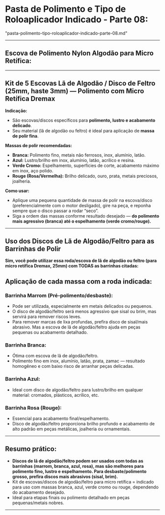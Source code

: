 # **Pasta de Polimento e Tipo de Roloaplicador Indicado - Parte 08:**
"pasta-polimento-tipo-roloaplicador-indicado-parte-08.md"


***

## Escova de Polimento Nylon Algodão para Micro Retífica:

***

## Kit de 5 Escovas Lã de Algodão / Disco de Feltro (25mm, haste 3mm) — Polimento com Micro Retífica Dremax

**Indicação:**
- São escovas/discos específicos para **polimento, lustro e acabamento delicado**.
- Seu material (lã de algodão ou feltro) é ideal para aplicação de **massa de polir fina**.

**Massas de polir recomendadas:**
- **Branca:** Polimento fino, metais não ferrosos, inox, alumínio, latão.
- **Azul:** Lustro/brilho em inox, alumínio, latão, acrílico e resina.
- **Verde Cromo:** Espelhamento, superfícies de corte, acabamento máximo em inox, aço polido.
- **Rouge (Rosa/Vermelha):** Brilho delicado, ouro, prata, metais preciosos, joalheria.

**Como usar:**
- Aplique uma pequena quantidade de massa de polir na escova/disco (preferencialmente com o motor desligado), gire na peça, e reponha sempre que o disco passar a rodar “seco”.
- Siga a ordem das massas conforme resultado desejado — **do polimento mais agressivo (branca) até o espelhamento (verde cromo/rouge).**

***


## Uso dos Discos de Lã de Algodão/Feltro para as Barrinhas de Polir

**Sim, você pode utilizar essa roda/escova de lã de algodão ou feltro (para micro retífica Dremax, 25mm) com TODAS as barrinhas citadas:**


## Aplicação de cada massa com a roda indicada:

### **Barrinha Marrom (Pré-polimento/desbaste):**
  - Pode ser utilizada, especialmente em metais delicados ou pequenos.
  - O disco de algodão/feltro será menos agressivo que sisal ou brim, mas servirá para remover riscos leves.  
  - Para remover marcas de lixa profundas, prefira disco de sisal/mais abrasivo. Mas a escova de lã de algodão/feltro ajuda em peças pequenas ou acabamento detalhado.

### **Barrinha Branca:**
  - Ótima com escova de lã de algodão/feltro.
  - Polimento fino em inox, alumínio, latão, prata, zamac — resultado homogêneo e com baixo risco de arranhar peças delicadas.

### **Barrinha Azul:**
  - Ideal com disco de algodão/feltro para lustro/brilho em qualquer material: cromados, plásticos, acrílico, etc.

### **Barrinha Rosa (Rouge):**
  - Essencial para acabamento final/espelhamento.
  - Disco de algodão/feltro proporciona brilho profundo e acabamento de alto padrão em peças metálicas, joalheria ou ornamentais.

***

## **Resumo prático:**  
- **Discos de lã de algodão/feltro podem ser usados com todas as barrinhas (marrom, branca, azul, rosa), mas são melhores para polimento fino, lustro e espelhamento. Para desbaste/polimento grosso, prefira discos mais abrasivos (sisal, brim).**
- Kit de escovas/discos de algodão/feltro para micro retífica = indicado para uso com massas branca, azul, verde cromo ou rouge, dependendo do acabamento desejado.
- Ideal para etapas finais ou polimento detalhado em peças pequenas/metais nobres.

***
